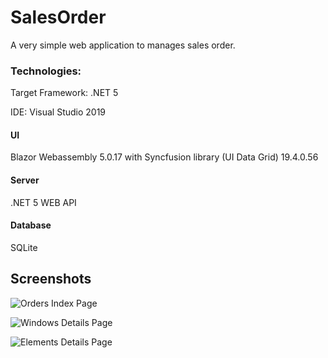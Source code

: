 # SalesOrder

A very simple web application to manages sales order.

### Technologies:
Target Framework: .NET 5

IDE: Visual Studio 2019

#### UI
Blazor Webassembly 5.0.17 with Syncfusion library (UI Data Grid) 19.4.0.56

#### Server
.NET 5 WEB API

#### Database
SQLite


## Screenshots

![Orders Index Page](https://user-images.githubusercontent.com/6359801/231252010-4e5b3609-bf0d-465d-80e5-88ddc370fb92.png)

![Windows Details Page](https://user-images.githubusercontent.com/6359801/231252039-aa9e0ed8-2c09-4d7d-bcc2-a29fa95bbef3.png)

![Elements Details Page](https://user-images.githubusercontent.com/6359801/231251931-d96037c4-f37f-4f79-94ed-d02a621c661e.png)
